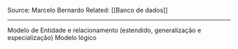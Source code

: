 Source: Marcelo Bernardo
Related: [[Banco de dados]]

---

Modelo de Entidade e relacionamento (estendido, generalização e especialização)
Modelo lógico